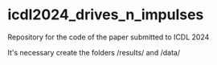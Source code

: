 # icdl2024_drives_n_impulses
Repository for the code of the paper submitted to ICDL 2024

It's necessary create the folders /results/ and /data/
